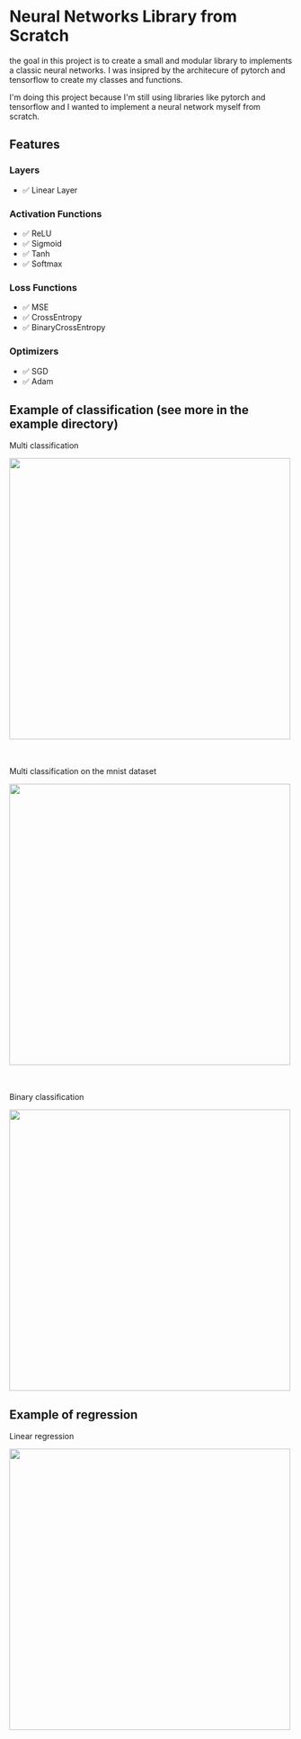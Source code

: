 # Neural Networks Library from Scratch

the goal in this project is to create a small and modular library to implements 
a classic neural networks. I was insipred by the architecure of pytorch and tensorflow
to create my classes and functions.

I'm doing this project because I'm still using libraries like pytorch and tensorflow and I wanted to implement a neural network myself from scratch.

## Features
### Layers
- ✅ Linear Layer

### Activation Functions
- ✅ ReLU
- ✅ Sigmoid
- ✅ Tanh
- ✅ Softmax

### Loss Functions
- ✅ MSE
- ✅ CrossEntropy
- ✅ BinaryCrossEntropy

### Optimizers
- ✅ SGD
- ✅ Adam


## Example of classification (see more in the example directory)

Multi classification

<div>
	<img src="https://github.com/Gazeux33/NeuralNetwork/blob/main/assets/multi_class2.png" width="500">
</div>
<br>
<br>


Multi classification on the mnist dataset

<div>
	<img src="https://github.com/Gazeux33/NeuralNetwork/blob/main/assets/mnist.png" width="500">
</div>
<br>
<br>


Binary classification

<div>
	<img src="https://github.com/Gazeux33/NeuralNetwork/blob/main/assets/binary_class.png" width="500">
</div>







## Example of regression

Linear regression
<div>
	<img src="https://github.com/Gazeux33/NeuralNetwork/blob/main/assets/regression.png" width="500">
</div>








